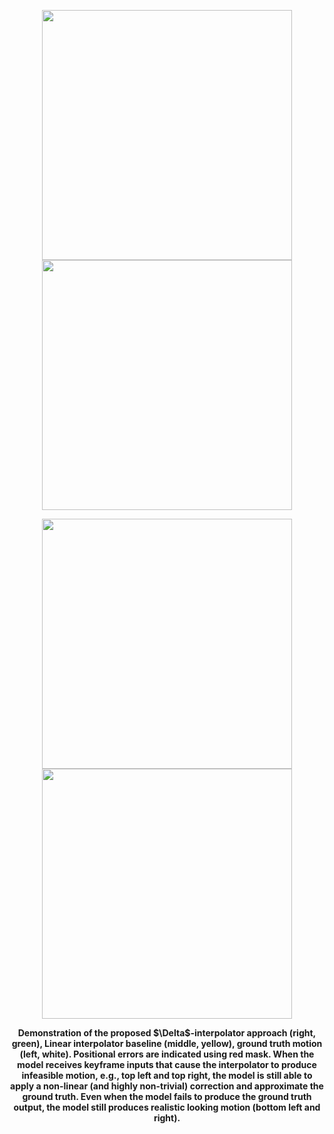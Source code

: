 <p align="center">
  <img width="400"  src=prone_spin_success.gif \> 
  <img width="400"  src=walk_spin_success.gif \>
</p>
<p align="center">
  <img width="400"  src=./aiming_fail.gif \> 
  <img width="400"  src=./jumps_fail.gif \>
</p>

<figcaption align = "center"><b>Demonstration of the proposed $\Delta$-interpolator approach (right, green), Linear interpolator baseline (middle, yellow), ground truth motion (left, white). Positional errors are indicated using red mask. When the model receives keyframe inputs that cause the interpolator to produce infeasible motion, e.g., top left and top right, the model is still able to apply a non-linear (and highly non-trivial) correction and approximate the ground truth. Even when the model fails to produce the ground truth output, the model still produces realistic looking motion (bottom left and right). </b></figcaption>
